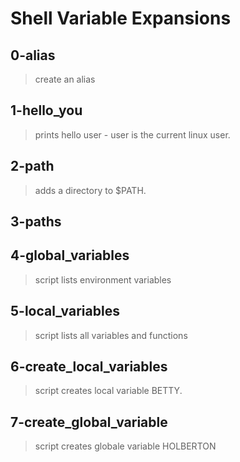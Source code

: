 # Shell Variable Expansions

## 0-alias
> create an alias

## 1-hello_you
> prints hello user - user is the current linux user.

## 2-path
> adds a directory to $PATH.

## 3-paths
>

## 4-global_variables
> script lists environment variables

## 5-local_variables
> script lists all variables and functions

## 6-create_local_variables
> script creates local variable BETTY.

## 7-create_global_variable
> script creates globale variable HOLBERTON
 